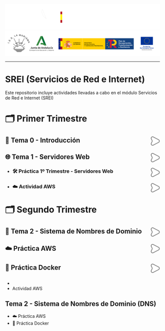 
![](/.resGen/_bannerD.png#gh-dark-mode-only)
![](/.resGen/_bannerL.png#gh-light-mode-only)

---

# SREI (Servicios de Red e Internet)

Este repositorio incluye actividades llevadas a cabo en el módulo Servicios de Red e Internet (SREI)

# 🗂 Primer Trimestre

## 📖 Tema 0 - Introducción<a href="Tema0/readme.md"><img src="/.resGen/_arrow.svg" width="30" align="right"></a>

## 🌐 Tema 1 - Servidores Web<a href="Tema1/readme.md"><img src="/.resGen/_arrow.svg" width="30" align="right"></a>

- ### 🛠 Práctica 1º Trimestre - Servidores Web<a href="/ServidoresWeb/readme.md"><img src="/.resGen/_arrow.svg" width="30" align="right"></a>

- ### ☁️ Actividad AWS<a href="/aws/readme.md"><img src="/.resGen/_arrow.svg" width="30" align="right"></a>

# 🗂 Segundo Trimestre

## 📡 Tema 2 - Sistema de Nombres de Dominio<a href="Tema2/readme.md"><img src="/.resGen/_arrow.svg" width="30" align="right"></a>

## ☁️ Práctica AWS<a href="aws/readme.md"><img src="/.resGen/_arrow.svg" width="30" align="right"></a>

## 🐳 Práctica Docker<a href="docker/readme.md"><img src="/.resGen/_arrow.svg" width="30" align="right"></a>


## 

## 
- 
-  Actividad AWS

##  Tema 2 - Sistema de Nombres de Dominio (DNS)
- ☁️ Práctica AWS
- 🐳 Práctica Docker

